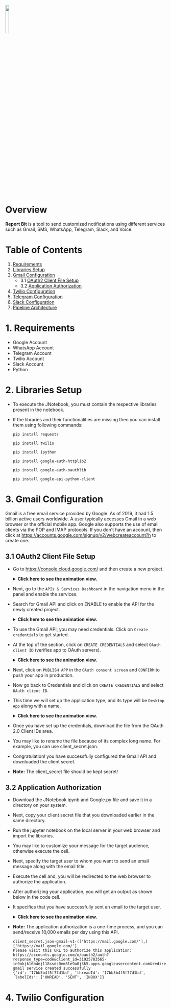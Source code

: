 <a href="../01 Report Bit/"><img width=15% src="https://gitlab.com/coldperformer/multimedia/-/raw/main/automation-empire/01%20Report%20Bit/gifs/00%20logo.gif"></a>

# Overview
**Report Bit** is a tool to send customized notifications using different services such as Gmail, SMS, WhatsApp, Telegram, Slack, and Voice.

# Table of Contents
1. [Requirements](#Section1)<br>
2. [Libraries Setup](#Section2)<br>
3. [Gmail Configuration](#Section3)<br> 
    - 3.1 [OAuth2 Client File Setup](#Section31)<br>
    - 3.2  [Application Authorization](#Section32)<br>
4. [Twilio Configuration](#Section4)<br>
5. [Telegram Configuration](#Section5)<br>
6. [Slack Configuration](#Section6)<br>
7. [Pipeline Architecture](#Section7)<br>

<a name=Section1></a>
# 1. Requirements

- Google Account
- WhatsApp Account
- Telegram Account
- Twilio Account
- Slack Account
- Python

<a name=Section2></a>
# 2. Libraries Setup

- To execute the JNotebook, you must contain the respective libraries present in the notebook.
- If the libraries and their functionalities are missing then you can install them using following commands:

    ```pip install requests```

    ```pip install twilio```

    ```pip install ipython```

    ```pip install google-auth-httplib2```

    ```pip install google-auth-oauthlib```

    ```pip install google-api-python-client```

<a name=Section3></a>
# 3. Gmail Configuration

Gmail is a free email service provided by Google. As of 2019, it had 1.5 billion active users worldwide. A user typically accesses Gmail in a web browser or the official mobile app. Google also supports the use of email clients via the POP and IMAP protocols. If you don't have an account, then click at https://accounts.google.com/signup/v2/webcreateaccount?h to create one.

<a name=Section31></a>
## 3.1 OAuth2 Client File Setup

- Go to https://console.cloud.google.com/ and then create a new project.
    <details>

    **<summary>Click here to see the animation view.</summary>**

    <center><img src="https://gitlab.com/coldperformer/multimedia/-/raw/main/automation-empire/01%20Report%20Bit/gifs/01%20Create%20Project.gif"></center>

    </details>

- Next, go to the ```APIs & Services Dashboard``` in the navigation menu in the panel and enable the services.
- Search for Gmail API and click on ENABLE to enable the API for the newly created project.
    <details>

    **<summary>Click here to see the animation view.</summary>**

    <center><img src="https://gitlab.com/coldperformer/multimedia/-/raw/main/automation-empire/01%20Report%20Bit/gifs/02%20Enable%20APIS.gif"></center>

    </details>

- To use the Gmail API, you may need credentials. Click on ```Create credentials``` to get started.
- At the top of the section, click on ```CREATE CREDENTIALS``` and select ```OAuth client ID``` (verifies app to OAuth servers).
    <details>

    **<summary>Click here to see the animation view.</summary>**

    <center><img src="https://gitlab.com/coldperformer/multimedia/-/raw/main/automation-empire/01%20Report%20Bit/gifs/03%20Credentials.gif"></center>

    </details>

- Next, click on ```PUBLISH APP``` in the ```OAuth consent screen``` and ```CONFIRM``` to push your app in production.
- Now go back to Credentials and click on ```CREATE CREDENTIALS``` and select ```OAuth client ID```.
- This time we will set up the application type, and its type will be ```Desktop App``` along with a name.
    <details>

    **<summary>Click here to see the animation view.</summary>**

    <center><img src="https://gitlab.com/coldperformer/multimedia/-/raw/main/automation-empire/01%20Report%20Bit/gifs/04%20Application%20Settings.gif"></center>

    </details>

- Once you have set up the credentials, download the file from the OAuth 2.0 Client IDs area.
- You may like to rename the file because of its complex long name. For example, you can use client_secret.json.
- Congratulation! you have successfully configured the Gmail API and downloaded the client secret. 
- **Note:** The client_secret file should be kept secret!

<a name=Section32></a>
## 3.2 Application Authorization

- Download the JNotebook.ipynb and Google.py file and save it in a directory on your system.
- Next, copy your client secret file that you downloaded earlier in the same directory.
- Run the jupyter notebook on the local server in your web browser and import the libraries.
- You may like to customize your message for the target audience, otherwise execute the cell.
- Next, specify the target user to whom you want to send an email message along with the email title.
- Execute the cell and, you will be redirected to the web browser to authorize the application.
- After authorizing your application, you will get an output as shown below in the code cell.
- It specifies that you have successfully sent an email to the target user.
    <details>

    **<summary>Click here to see the animation view.</summary>**

    <center><img src="https://gitlab.com/coldperformer/multimedia/-/raw/main/automation-empire/01%20Report%20Bit/gifs/05%20Code%20Execution.gif"></center>

    </details>

- **Note:** The application authorization is a one-time process, and you can send/receive 10,000 emails per day using this API.

    ```
    client_secret.json-gmail-v1-(['https://mail.google.com/'],)
    ['https://mail.google.com/']
    Please visit this URL to authorize this application: https://accounts.google.com/o/oauth2/auth?response_type=code&client_id=31925783565-in9okjkl6b4ejl18ssds0mm5le9a0j3k5.apps.googleusercontent.com&redirect_uri=http%3A%2F%2Flocalhost%3A8080%2F&scope=https%3A%2F%2Fmail.google.com%2F&state=dRPDcTdsf27BOmSyyLhQGTaEPpDsEGW&access_type=offline
    gmail service created successfully
    {'id': '17bb5b4f5f77d1bd', 'threadId': '17bb5b4f5f77d1bd', 'labelIds': ['UNREAD', 'SENT', 'INBOX']}
    ```

<a name=Section4></a>
# 4. Twilio Configuration